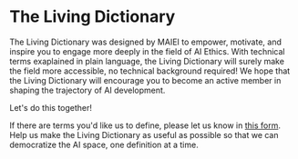 # The Living Dictionary 

The Living Dictionary was designed by MAIEI to empower, motivate, and inspire you to engage more deeply in the field of AI Ethics. With technical terms exaplained in plain language, the Living Dictionary will surely make the field more accessible, no technical background required! We hope that the Living Dictionary will encourage you to become an active member in shaping the trajectory of AI development.

Let's do this together!

If there are terms you'd like us to define, please let us know in [this form](https://airtable.com/shrB3tKSE2MUqPbBv). Help us make the Living Dictionary as useful as possible so that we can democratize the AI space, one definition at a time.

